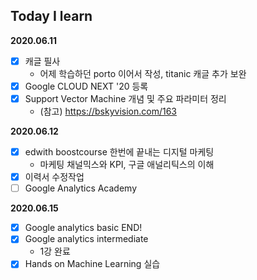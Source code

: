 
## Today I learn


**2020.06.11** 

- [x] 캐글 필사 
  - 어제 학습하던 porto 이어서 작성, titanic 캐글 추가 보완
- [x] Google CLOUD NEXT '20 등록
- [x] Support Vector Machine 개념 및 주요 파라미터 정리
  - (참고) https://bskyvision.com/163

**2020.06.12** 

- [x] edwith boostcourse 한번에 끝내는 디지털 마케팅
  - 마케팅 채널믹스와 KPI, 구글 애널리틱스의 이해
- [x] 이력서 수정작업
- [ ] Google Analytics Academy 

**2020.06.15**

- [x] Google analytics basic END!
- [x] Google analytics intermediate 
  - 1강 완료
- [x] Hands on Machine Learning 실습
